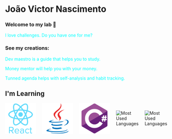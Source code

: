 # João Victor Nascimento

### Welcome to my lab 🔬
<p style="color: cyan;">I love challenges. Do you have one for me?</p>

### See my creations:
<p style="color: cyan;">Dev maestro is a guide that helps you to study.</p>
<p style="color: cyan;">Money mentor will help you with your money.</p>
<p style="color: cyan;">Tunned agenda helps with self-analysis and habit tracking.</p>



## I'm Learning

<div style="display: flex; justify-content: space-between; align-items: center; gap: 20px;">

  <img src="https://raw.githubusercontent.com/devicons/devicon/master/icons/react/react-original-wordmark.svg" style="width: 100px; height: 100px;" alt="React">
  
  <img src="https://raw.githubusercontent.com/devicons/devicon/master/icons/java/java-original.svg" style="width: 100px; height: 100px;" alt="Java">

  <img src="https://raw.githubusercontent.com/devicons/devicon/master/icons/csharp/csharp-original.svg" style="width: 100px; height: 100px;" alt="C#">

   <img src="https://github-readme-stats.vercel.app/api/top-langs/?username=Vitor45QW&layout=compact&theme=radical" alt="Most Used Languages">

  <img src="https://github-readme-stats.vercel.app/api/top-langs/?username=Vitor45QW&layout=compact&theme=radical" alt="Most Used Languages">


  
</div>
